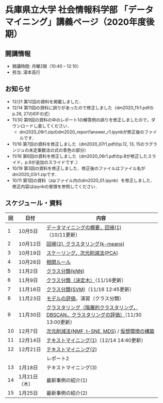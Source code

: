 # 兵庫県立大学 社会情報科学部 「データマイニング」講義ページ（2020年度後期）

## 開講情報
- 開講時間: 月曜2限（10:40 – 12:10）
- 担当: 湯本高行

## お知らせ
- 12/21 第12回の資料を掲載しました．
- 12/14 第11回の資料に誤りがあったので修正しました（dm2020_11r1.pdfのp.26, 27のIDFの式）
- 11/30 第9回の資料の中のレポート1の解答例の誤りを修正しましたので，ダウンロードし直してください．
  - dm2020_09r1.zipのdm2020_report1answer_r1.ipynbが修正後のファイルです．
- 11/16 第7回の資料を修正しました（dm2020_07r1.pdfのp.12, 13, 15のラグランジュの未定乗数法の式の青色の部分）
- 11/16 第6回の資料を修正しました（dm2020_06r1.pdfのp.8が修正したスライド，p.9が追加のスライドです．）
- 10/19 第3回の資料を修正しました．修正後のファイルはファイル名がdm2020_03r1.zipです．
- 10/11 第1回の資料（zipファイル内のdm2020_01.ipynb）を修正しました．修正内容はipynbの冒頭を参照してください．

## スケジュール・資料

| 回   | 日付          | 内容                                                         |
| ---- | ------------- | ------------------------------------------------------------ |
| 1    | 10月5日       | [データマイニングの概要，回帰(1)](files/dm2020_01_20201011.zip) （10/11更新） |
| 2    | 10月12日      | [回帰(2), クラスタリング(k-means)](files/dm2020_02.zip)      |
| 3    | 10月19日      | [スケーリング，次元削減法(PCA)](files/dm2020_03r1.zip)       |
| 4    | 10月26日      | [相関ルール](files/dm2020_04.zip)                            |
| 5    | 11月2日       | [クラス分類(kNN)](files/dm2020_05.zip)                       |
| 6    | 11月9日       | [クラス分類（決定木）](files/dm2020_06r1.zip)（11/16更新）   |
| 7    | 11月16日      | [クラス分類(SVM)](files/dm2020_07r1.zip)（11/16 12:45更新）  |
| 8    | 11月23日      | [モデルの評価](files/dm2020_08.zip)，演習（クラス分類）      |
| 9    | 11月30日      | [クラスタリング（階層的クラスタリング，DBSCAN，クラスタリングの評価）](files/dm2020_09r1.zip)（11/30 13:00更新） |
| 10   | 12月7日       | [次元削減法(NMF, t-SNE, MDS)](files/dm2020_10.zip)  / [仮想環境の構築](files/dm2020_env.zip) |
| 11   | 12月14日      | [テキストマイニング(1)](files/dm2020_11r1.zip)（12/14 14:40更新） |
| 12   | 12月21日      | [テキストマイニング(2)](files/dm2020_12.zip)                 |
|      |               | レポート2                                                    |
| 13   | 1月18日       | テキストマイニング(3)                                        |
| 14   | 1月21日（木） | 最新事例の紹介(1)                                            |
| 15   | 1月25日       | 最新事例の紹介(2)                                            |
